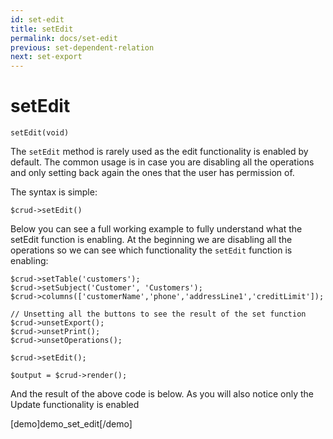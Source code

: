 ```yaml
---
id: set-edit
title: setEdit
permalink: docs/set-edit
previous: set-dependent-relation
next: set-export
---
```


# setEdit


<pre><code class="php">setEdit(void)</code></pre>
The <code>setEdit</code> method is rarely used as the edit functionality is enabled by default. The common usage is in case you are disabling all the operations and only setting back again the ones that the user has permission of.

The syntax is simple:
<pre><code class="php">$crud->setEdit()</code></pre>

Below you can see a full working example to fully understand what the setEdit function is enabling. At the beginning we are disabling all the operations so we can see which functionality the <code>setEdit</code> function is enabling:

<pre><code class="php">$crud->setTable('customers');
$crud->setSubject('Customer', 'Customers');
$crud->columns(['customerName','phone','addressLine1','creditLimit']);

// Unsetting all the buttons to see the result of the set function
$crud->unsetExport();
$crud->unsetPrint();
$crud->unsetOperations();

$crud->setEdit();

$output = $crud->render();</code></pre>

And the result of the above code is below. As you will also notice only the Update functionality is enabled

[demo]demo_set_edit[/demo]